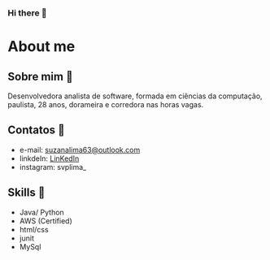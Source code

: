 ### Hi there 👋
# About me
## Sobre mim :closed_book:
Desenvolvedora analista de software, formada em ciências da computação, paulista, 
28 anos, dorameira e corredora nas horas vagas. 
## Contatos :love_letter:
* e-mail: suzanalima63@outlook.com
* linkdeIn: [LinKedIn](https://www.linkedin.com/in/suzana-lima/)
* instagram: svplima_
## Skills :muscle:
* Java/ Python
* AWS (Certified)
* html/css
* junit
* MySql
<!--
**SuzanaLima/suzanalima** is a ✨ _special_ ✨ repository because its `README.md` (this file) appears on your GitHub profile.

Here are some ideas to get you started:

- 🔭 I’m currently working on ...
- 🌱 I’m currently learning ...
- 👯 I’m looking to collaborate on ...
- 🤔 I’m looking for help with ...
- 💬 Ask me about ...
- 📫 How to reach me: ...
- 😄 Pronouns: ...
- ⚡ Fun fact: ...
-->

